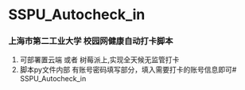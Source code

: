 # SSPU_Autocheck_in

### 上海市第二工业大学 校园网健康自动打卡脚本
1. 可部署置云端 或者 树莓派上,实现全天候无监管打卡
2. 脚本py文件内部 有账号密码填写部分，填入需要打卡的账号信息即可# SSPU_Autocheck_in
